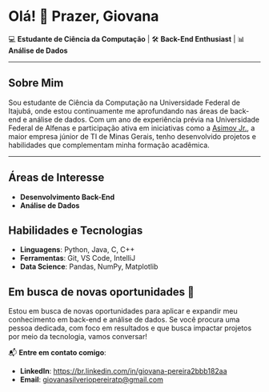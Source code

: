 
# Olá! 👋 Prazer, Giovana

💻 **Estudante de Ciência da Computação** | 🛠️ **Back-End Enthusiast** | 📊 **Análise de Dados**

---

## Sobre Mim

Sou estudante de Ciência da Computação na Universidade Federal de Itajubá, onde estou continuamente me aprofundando nas áreas de back-end e análise de dados. Com um ano de experiência prévia na Universidade Federal de Alfenas e participação ativa em iniciativas como a [Asimov Jr.](https://asimovjr.com), a maior empresa júnior de TI de Minas Gerais, tenho desenvolvido projetos e habilidades que complementam minha formação acadêmica.

---

## Áreas de Interesse

- **Desenvolvimento Back-End**
- **Análise de Dados**

## Habilidades e Tecnologias

- **Linguagens**: Python, Java, C, C++
- **Ferramentas**: Git, VS Code, IntelliJ
- **Data Science**: Pandas, NumPy, Matplotlib

## Em busca de novas oportunidades 🌟

Estou em busca de novas oportunidades para aplicar e expandir meu conhecimento em back-end e análise de dados. Se você procura uma pessoa dedicada, com foco em resultados e que busca impactar projetos por meio da tecnologia, vamos conversar!

📬 **Entre em contato comigo**:  
- **LinkedIn**: https://br.linkedin.com/in/giovana-pereira2bbb182aa
- **Email**: giovanasilveriopereiratp@gmail.com

